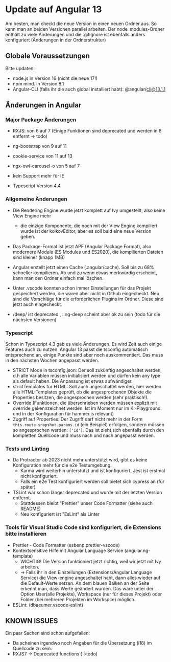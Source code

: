 # Update auf Angular 13

Am besten, man checkt die neue Version in einen neuen Ordner aus. So kann man an beiden Versionen parallel arbeiten.
Der node_modules-Ordner enthält zu viele Änderungen und die .gitignore ist ebenfalls anders konfiguriert (Änderungen in der Ordnerstruktur)

## Globale Voraussetzungen
Bitte updaten:

- node.js in Version 16 (nicht die neue 17!)
- npm mind. in Version 8.1
- Angular-CLI (falls ihr die auch global installiert habt): @angular/cli@13.1.1

## Änderungen in Angular

### Major Package Änderungen
- RXJS: von 6 auf 7 (Einige Funktionen sind deprecated und werden in 8 entfernt -> todo)
- ng-bootstrap von 9 auf 11 
- cookie-service von 11 auf 13
- ngx-owl-carousel-o von 5 auf 7

- kein Support mehr für IE
- Typescript Version 4.4

### Allgemeine Änderungen
- Die Rendering Engine wurde jetzt komplett auf Ivy umgestellt, also keine View Engine mehr
  - die einzige Komponente, die noch mit der View Engine kompiliert wurde ist der kolkovEditor, aber es soll bald eine neue Version geben.
- Das Package-Format ist jetzt APF (Angular Package Format), also modernere Module (ES Modules und ES2020), die kompilierten Dateien sind kleiner (knapp 1MB)
- Angular erstellt jetzt einen Cache (.angular/cache). Soll bis zu 68% schneller kompilieren. Ab und zu wenn etwas merkwürdig erscheint, kann man den Ordner einfach mal löschen.
- Unter .vscode konnten schon immer Einstellungen für das Projekt gespeichert werden, die waren aber nicht in Github eingecheckt. Neu sind die Vorschläge für die erforderlichen Plugins im Ordner. Diese sind jetzt auch eingecheckt.

- /deep/ ist deprecated , ::ng-deep scheint aber ok zu sein (todo für die nächsten Versionen)

### Typescript
Schon in Typescript 4.3 gab es viele Änderungen. Es wird Zeit auch einige Features auch zu nutzen. 
Angular 13 passt die tsconfig automatisch entsprechend an, einige Punkte sind aber noch auskommentiert. Das muss in den nächsten Wochen angepasst werden. 

- STRICT Mode in tsconfig.json: Der soll zukünftig angeschaltet werden, d.h alle Variablen müssen initialisiert werden und dürfen kein any type als default haben. Die Anpassung ist etwas aufwändiger.
- strictTemplates für HTML: Soll auch angeschaltet werden, hier werden alle HTML-Templates geprüft, ob die angesprochenen Objekte die Properties besitzen, die angesprochen werden (sehr praktisch!).
- Override (Funktionen, die überschrieben werden müssen explizit mit override gekennzeichnet werden. Ist im Moment nur im KI-Playground und in der Konfiguration für hammer.js relevant)
- Zugriff auf Properties: Der Zugriff darf nicht mehr in der Form `this.route.snapshot.params.id` (ein Beispiel) erfolgen, sondern müssen so angesprochen werden: `['id']`. Das ist zieht sich ebenfalls durch den kompletten Quellcode und muss nach und nach angepasst werden.



### Tests und Linting
- Da Protractor ab 2023 nicht mehr unterstützt wird, gibt es keine Konfiguration mehr für die e2e Testumgebung. 
  - Karma wird weiterhin unterstützt und ist konfiguriert, Jest ist erstmal nicht konfiguriert.
  - Falls ein e2e Test konfiguriert werden soll bietet sich cypress an (für später)
- TSLint war schon länger deprecated und wurde mit der letzten Version entfernt. 
  - Stattdessen bleibt "Prettier" unser Code Formatter (siehe auch README)
  - Neu konfiguriert ist "EsLint" als Linter


### Tools für Visual Studio Code sind konfiguriert, die Extensions bitte installieren
- Prettier - Code Formatter (esbenp.prettier-vscode) 
- Kontextsensitive Hilfe mit Angular Language Service (angular.ng-template)
  - WICHTIG! Die Version funktioniert jetzt richtig, weil wir jetzt mit Ivy arbeiten. 
  - -> Falls ihr in den Einstellungen (Extensions/Angular Language Service) die View-engine angeschaltet habt, dann alles wieder auf die Default-Werte setzen. An dem blauen Balken an der Seite erkennt man, dass Werte geändert wurden. Das wäre unter der Option User(alle Projekte), Workspace (nur für dieses Projekt) oder Folder (bei mehreren Projekten im Workspce) möglich.
- ESLint: (dbaeumer.vscode-eslint)

## KNOWN ISSUES 
Ein paar Sachen sind schon aufgefallen:    

- Da scheinen irgendwo noch Angaben für die Übersetzung (i18) im Quellcode zu sein.
- RXJS7 -> Deprecated functions (->todo)
